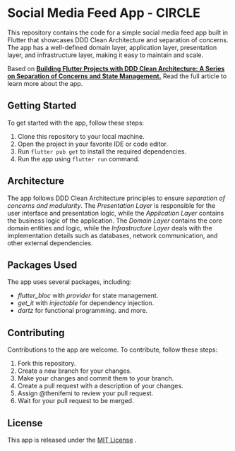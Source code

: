 # Social Media Feed App - CIRCLE

This repository contains the code for a simple social media feed app built in Flutter that showcases DDD Clean Architecture and separation of concerns. The app has a well-defined domain layer, application layer, presentation layer, and infrastructure layer, making it easy to maintain and scale.

Based on [**Building Flutter Projects with DDD Clean Architecture: A Series on Separation of Concerns and State Management.**](https://www.thenifemi.com/articles/ddd-series-intro)
Read the full article to learn more about the app.

## Getting Started

To get started with the app, follow these steps:

1. Clone this repository to your local machine.
2. Open the project in your favorite IDE or code editor.
3. Run `flutter pub get` to install the required dependencies.
4. Run the app using `flutter run` command.

## Architecture

The app follows DDD Clean Architecture principles to ensure _separation of concerns and modularity_. The _Presentation Layer_ is responsible for the user interface and presentation logic, while the _Application Layer_ contains the business logic of the application. The _Domain Layer_ contains the core domain entities and logic, while the _Infrastructure Layer_ deals with the implementation details such as databases, network communication, and other external dependencies.

## Packages Used

The app uses several packages, including:

- _flutter_bloc_ with _provider_ for state management.
- _get_it_ with _injectable_ for dependency injection.
- _dartz_ for functional programming.
  and more.

## Contributing

Contributions to the app are welcome. To contribute, follow these steps:

1. Fork this repository.
2. Create a new branch for your changes.
3. Make your changes and commit them to your branch.
4. Create a pull request with a description of your changes.
5. Assign @thenifemi to review your pull request.
6. Wait for your pull request to be merged.

## License

This app is released under the [MIT License](https://opensource.org/license/mit/) .
